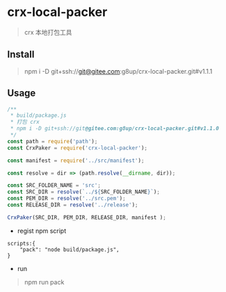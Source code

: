 # crx-local-packer
> crx 本地打包工具

## Install
> npm i -D git+ssh://git@gitee.com:g8up/crx-local-packer.git#v1.1.1

## Usage
```js
/**
 * build/package.js
 * 打包 crx
 * npm i -D git+ssh://git@gitee.com:g8up/crx-local-packer.git#v1.1.0
 */
const path = require('path');
const CrxPaker = require('crx-local-packer');

const manifest = require('../src/manifest');

const resolve = dir => (path.resolve(__dirname, dir));

const SRC_FOLDER_NAME = 'src';
const SRC_DIR = resolve(`../${SRC_FOLDER_NAME}`);
const PEM_DIR = resolve('../src.pem');
const RELEASE_DIR = resolve('../release');

CrxPaker(SRC_DIR, PEM_DIR, RELEASE_DIR, manifest );
```

- regist npm script
```
scripts:{
    "pack": "node build/package.js",
}
```

- run
> npm run pack